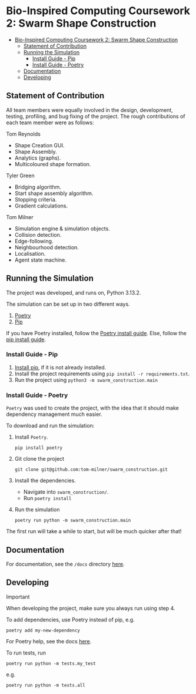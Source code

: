# Bio-Inspired Computing Coursework 2: Swarm Shape Construction

- [Bio-Inspired Computing Coursework 2: Swarm Shape Construction](#bio-inspired-computing-coursework-2-swarm-shape-construction)
  - [Statement of Contribution](#statement-of-contribution)
  - [Running the Simulation](#running-the-simulation)
    - [Install Guide - Pip](#install-guide---pip)
    - [Install Guide - Poetry](#install-guide---poetry)
  - [Documentation](#documentation)
  - [Developing](#developing)


## Statement of Contribution
All team members were equally involved in the design, development, testing, profiling, and bug fixing of the project. The rough contributions of each team member were as follows:

Tom Reynolds
- Shape Creation GUI.
- Shape Assembly.
- Analytics (graphs).
- Multicoloured shape formation.

Tyler Green
- Bridging algorithm.
- Start shape assembly algorithm.
- Stopping criteria.
- Gradient calculations.

Tom Milner
- Simulation engine & simulation objects.
- Collision detection.
- Edge-following.
- Neighbourhood detection.
- Localisation.
- Agent state machine.

## Running the Simulation

The project was developed, and runs on, Python 3.13.2.

The simulation can be set up in two different ways.
1. [Poetry](#install-guide---poetry) 
2. [Pip](#install-guide---pip)

If you have Poetry installed, follow the [Poetry install guide](#install-guide---poetry). Else, follow the [pip install guide](#install-guide---pip).


### Install Guide - Pip

1. [Install pip](https://pip.pypa.io/en/stable/installation/), if it is not already installed.
2. Install the project requirements using `pip install -r requirements.txt`.
3. Run the project using `python3 -m swarm_construction.main`

### Install Guide - Poetry


`Poetry` was used to create the project, with the idea that it should make dependency management much easier.

To download and run the simulation:
1. Install `Poetry`.
   ```
   pip install poetry
   ```
2. Git clone the project
   ```
   git clone git@github.com:tom-milner/swarm_construction.git
   ```
3. Install the dependencies.
   - Navigate into `swarm_construction/`.
   - Run `poetry install`

4. Run the simulation
   ```
   poetry run python -m swarm_construction.main
   ```

The first run will take a while to start, but will be much quicker after that!

## Documentation
For documentation, see the `/docs` directory [here](./docs/readme.md).

## Developing
> [!IMPORTANT]
> When developing the project, make sure you always run using step 4.

To add dependencies, use Poetry instead of pip, e.g.
```
poetry add my-new-dependency
```

For Poetry help, see the docs [here](https://python-poetry.org).

To run tests, run
```
poetry run python -m tests.my_test
```

e.g. 

```
poetry run python -m tests.all
```
